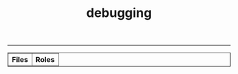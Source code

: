 <html>
<body>
<header>
<h1>debugging </h1>
</header>
<hr>
<section>
<p>
<table border="1">
<tr><th>Files</th><th>Roles</th>











</table>
</p>
</section>
</body>
</html> 
